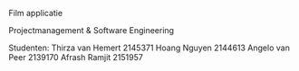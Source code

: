 Film applicatie 

Projectmanagement & Software Engineering

Studenten:
Thirza van Hemert 2145371
Hoang Nguyen 2144613
Angelo van Peer 2139170
Afrash Ramjit 2151957







